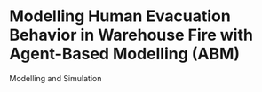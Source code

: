 # Modelling Human Evacuation Behavior in Warehouse Fire with Agent-Based Modelling (ABM)
Modelling and Simulation
